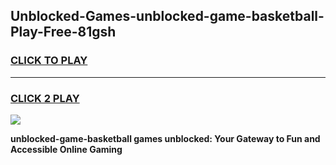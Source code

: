 
## Unblocked-Games-unblocked-game-basketball-Play-Free-81gsh
<h3>
<a href="https://premium76.site?title=unblocked-game-basketball&ref=23A">CLICK TO PLAY</a></h3>
<hr>

<h3>
<a href="https://premium76.site?title=unblocked-game-basketball&ref=23A">CLICK 2 PLAY</a>
  
</h3>

<a href="https://premium76.site?title=unblocked-game-basketball&ref=23A"><img src="https://clearcache.store/games.png"></a>


**unblocked-game-basketball games unblocked: Your Gateway to Fun and Accessible Online Gaming**
